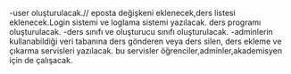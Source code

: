 -user oluşturulacak.// eposta değişkeni eklenecek,ders listesi eklenecek.Login sistemi ve loglama sistemi yazılacak.
ders programı oluşturulacak.
-ders sınıfı ve oluşturucu sınıfı oluşturulacak.
-adminlerin kullanabildiği veri tabanına ders gönderen veya ders silen, ders ekleme ve çıkarma servisleri yazılacak.
bu servisler öğrenciler,adminler,akademisyen için de çalışacak.

